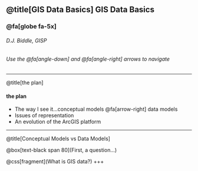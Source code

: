 @title[GIS Data Basics]
GIS Data Basics
-------------------------------
### @fa[globe fa-5x]
###### D.J. Biddle, GISP
###### Use the @fa[angle-down] and @fa[angle-right] arrows to navigate
---
@title[the plan]
#### the plan
- The way I see it...conceptual models @fa[arrow-right] data models
- Issues of representation
- An evolution of the ArcGIS platform
---
@title[Conceptual Models vs Data Models]

@box[text-black span 80](First, a question...)

@css[fragment](What is GIS data?)
+++
